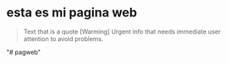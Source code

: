 # esta es mi pagina web
> Text that is a quote
>[Warming]
> Urgent info that needs immediate user attention to avoid problems.
> 
"# pagweb" 
